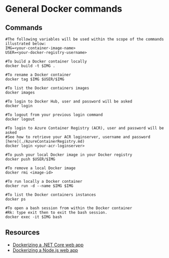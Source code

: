 # General Docker commands

## Commands

```
#The following variables will be used within the scope of the commands illustrated below:
IMG=<your-container-image-name>
USER=<your-docker-registry-username>

#To build a Docker container locally
docker build -t $IMG .

#To rename a Docker container
docker tag $IMG $USER/$IMG

#To list the Docker containers images
docker images

#To login to Docker Hub, user and password will be asked
docker login

#To logout from your previous login command
docker logout

#To login to Azure Container Registry (ACR), user and password will be asked
#See how to retrieve your ACR loginserver, username and password [here](./AzureContainerRegistry.md)
docker login <your-acr-loginserver>

#To push your local Docker image in your Docker registry
docker push $USER/$IMG

#To remove a local Docker image
docker rmi <image-id>

#To run locally a Docker container
docker run -d --name $IMG $IMG

#To list the Docker containers instances
docker ps

#To open a bash session from within the Docker container
#Rk: type exit then to exit the bash session.
docker exec -it $IMG bash
```

## Resources

- [Dockerizing a .NET Core web app](https://docs.docker.com/engine/examples/dotnetcore/)
- [Dockerizing a Node.js web app](https://nodejs.org/docs/guides/nodejs-docker-webapp/)